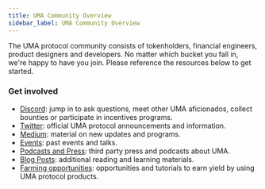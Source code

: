 ```yaml
---
title: UMA Community Overview
sidebar_label: UMA Community Overview
---
```


The UMA protocol community consists of tokenholders, financial engineers, product designers and developers. No matter which bucket you fall in, we're happy to have you join. Please reference the resources below to get started.

### Get involved

- [Discord](https://discord.umaproject.org/): jump in to ask questions, meet other UMA aficionados, collect bounties or participate in incentives programs.
- [Twitter](https://twitter.com/UMAprotocol): official UMA protocol announcements and information.
- [Medium](https://medium.com/uma-project): material on new updates and programs.
- [Events](/community/events): past events and talks.
- [Podcasts and Press](/community/press): third party press and podcasts about UMA.
- [Blog Posts](/community/blog-posts): additional reading and learning materials.
- [Farming opportunities](/users/mint-farm-yusd): opportunities and tutorials to earn yield by using UMA protocol products.